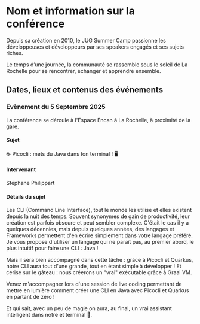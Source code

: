 # Nom et information sur la conférence
Depuis sa création en 2010, le JUG Summer Camp passionne les développeuses et développeurs par ses speakers engagés et ses sujets riches.

Le temps d’une journée, la communauté se rassemble sous le soleil de La Rochelle pour se rencontrer, échanger et apprendre ensemble.

## Dates, lieux et contenus des événements

### Evènement du 5 Septembre 2025
La conférence se déroule à l'Espace Encan à La Rochelle, à proximité de la gare.

#### Sujet
☕️ Picocli : mets du Java dans ton terminal ! 🖥️

#### Intervenant 
Stéphane Philippart

#### Détails du sujet
Les CLI (Command Line Interface), tout le monde les utilise et elles existent depuis la nuit des temps.
Souvent synonymes de gain de productivité, leur création est parfois obscure et peut sembler complexe.
C'était le cas il y a quelques décennies, mais depuis quelques années, des langages et Frameworks permettent d'en écrire simplement dans votre langage préféré.
Je vous propose d'utiliser un langage qui ne paraît pas, au premier abord, le plus intuitif pour faire une CLI : Java !

Mais il sera bien accompagné dans cette tâche : grâce à Picocli et Quarkus, notre CLI aura tout d'une grande, tout en étant simple à développer !
Et cerise sur le gâteau : nous créerons un "vrai" exécutable grâce à Graal VM.

Venez m'accompagner lors d'une session de live coding permettant de mettre en lumière comment créer une CLI en Java avec Picocli et Quarkus en partant de zéro !

Et qui sait, avec un peu de magie on aura, au final, un vrai assistant intelligent dans notre et terminal 🤖.
